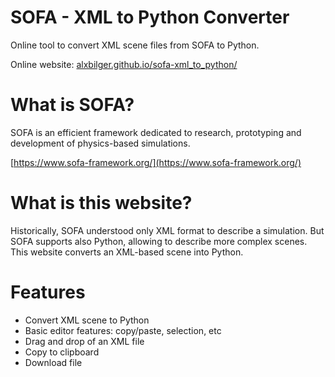 ﻿# SOFA - XML to Python Converter

Online tool to convert XML scene files from SOFA to Python.

Online website: [alxbilger.github.io/sofa-xml_to_python/](https://alxbilger.github.io/sofa-xml_to_python/)

# What is SOFA?
SOFA is an efficient framework dedicated to research, prototyping and development of physics-based simulations.

[https://www.sofa-framework.org/](https://www.sofa-framework.org/)

# What is this website?
Historically, SOFA understood only XML format to describe a simulation. But SOFA supports also Python, allowing to describe more complex scenes. This website converts an XML-based scene into Python.

# Features

- Convert XML scene to Python
- Basic editor features: copy/paste, selection, etc
- Drag and drop of an XML file
- Copy to clipboard
- Download file

